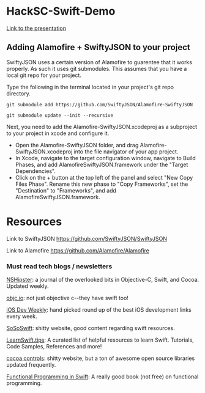 HackSC-Swift-Demo
=================
[Link to the presentation](https://docs.google.com/presentation/d/1UPn5Nw2n_hY04G-c3O7KyDrpWworuUNR1bydH16WNho/edit?usp=sharing)

## Adding Alamofire + SwiftyJSON to your project
SwiftyJSON uses a certain version of Alamofire to guarentee that it works properly.  As such it uses git submodules.
This assumes that you have a local git repo for your project.

Type the following in the terminal located in your project's git repo directory.

``` git submodule add https://github.com/SwiftyJSON/Alamofire-SwiftyJSON ```

``` git submodule update --init --recursive ```

Next, you need to add the Alamofire-SwiftyJSON.xcodeproj as a subproject to your project in xcode and configure it.

* Open the Alamofire-SwiftyJSON folder, and drag Alamofire-SwiftyJSON.xcodeproj into the file navigator of your app project.
* In Xcode, navigate to the target configuration window, navigate to Build Phases, and add AlamofireSwiftyJSON.framework under the "Target Dependencies".
* Click on the + button at the top left of the panel and select "New Copy Files Phase". Rename this new phase to "Copy Frameworks", set the "Destination" to "Frameworks", and add AlamofireSwiftyJSON.framework.



Resources
==================
Link to SwiftyJSON
https://github.com/SwiftyJSON/SwiftyJSON

Link to Alamofire
https://github.com/Alamofire/Alamofire

### Must read tech blogs / newsletters
[NSHipster](http://www.nshipster.com): a journal of the overlooked bits in Objective-C, Swift, and Cocoa. Updated weekly.

[objc.io](http://www.objc.io/): not just objective c--they have swift too!

[iOS Dev Weekly](http://iosdevweekly.com/): hand picked round up of the best iOS development links every week.

[SoSoSwift](http://www.sososwift.com/): shitty website, good content regarding swift resources.

[LearnSwift.tips](http://www.learnswift.tips/): A curated list of helpful resources to learn Swift. Tutorials, Code Samples, References and more! 

[cocoa controls](https://www.cocoacontrols.com/): shitty website, but a ton of awesome open source libraries updated frequently.

[Functional Programming in Swift](http://www.objc.io/books/): A really good book (not free) on functional programming.
